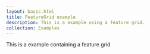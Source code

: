 ```yaml
---
layout: basic.html
title: FeatureGrid example
description: This is a example using a feature grid.
collection: Examples
---
```


This is a example containing a feature grid
